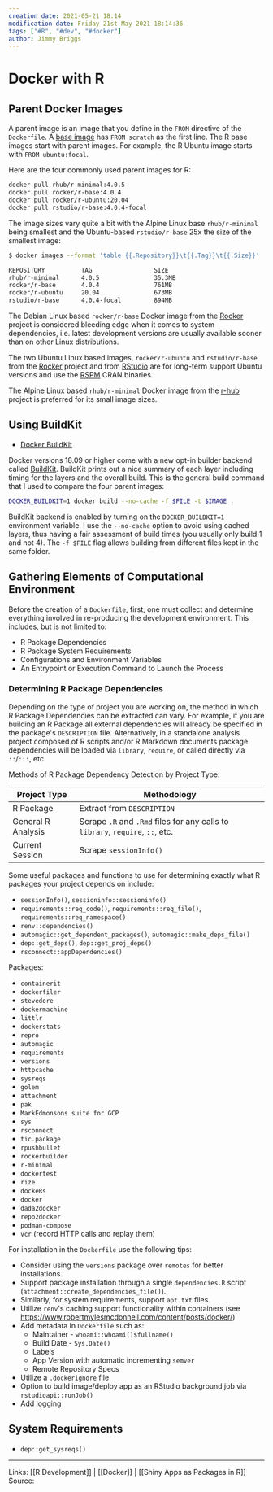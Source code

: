 ```yaml
---
creation date: 2021-05-21 18:14
modification date: Friday 21st May 2021 18:14:36
tags: ["#R", "#dev", "#docker"]
author: Jimmy Briggs
---
```


# Docker with R

## Parent Docker Images

A parent image is an image that you define in the `FROM` directive of the `Dockerfile`. A [base image](https://docs.docker.com/develop/develop-images/baseimages/) has `FROM scratch` as the first line. The R base images start with parent images. For example, the R Ubuntu image starts with `FROM ubuntu:focal`.

Here are the four commonly used parent images for R:

```bash
docker pull rhub/r-minimal:4.0.5
docker pull rocker/r-base:4.0.4
docker pull rocker/r-ubuntu:20.04
docker pull rstudio/r-base:4.0.4-focal
```

The image sizes vary quite a bit with the Alpine Linux base `rhub/r-minimal` being smallest and the Ubuntu-based `rstudio/r-base` 25x the size of the smallest image:

```bash
$ docker images --format 'table {{.Repository}}\t{{.Tag}}\t{{.Size}}'

REPOSITORY          TAG                 SIZE
rhub/r-minimal      4.0.5               35.3MB
rocker/r-base       4.0.4               761MB
rocker/r-ubuntu     20.04               673MB
rstudio/r-base      4.0.4-focal         894MB
```

The Debian Linux based `rocker/r-base` Docker image from the [Rocker](https://github.com/rocker-org/rocker/tree/master/r-base) project is considered bleeding edge when it comes to system dependencies, i.e. latest development versions are usually available sooner than on other Linux distributions.

The two Ubuntu Linux based images, `rocker/r-ubuntu` and `rstudio/r-base` from the [Rocker](https://github.com/rocker-org/rocker/tree/master/r-ubuntu) project and from [RStudio](https://github.com/rstudio/r-docker) are for long-term support Ubuntu versions and use the [RSPM](https://packagemanager.rstudio.com/client/) CRAN binaries.

The Alpine Linux based `rhub/r-minimal` Docker image from the [r-hub](https://github.com/r-hub/r-minimal) project is preferred for its small image sizes.

## Using BuildKit

- [Docker BuildKit](https://docs.docker.com/develop/develop-images/build_enhancements/)

Docker versions 18.09 or higher come with a new opt-in builder backend called [BuildKit](https://github.com/moby/buildkit). BuildKit prints out a nice summary of each layer including timing for the layers and the overall build. This is the general build command that I used to compare the four parent images:

```bash
DOCKER_BUILDKIT=1 docker build --no-cache -f $FILE -t $IMAGE .
```

BuildKit backend is enabled by turning on the `DOCKER_BUILDKIT=1` environment variable. I use the `--no-cache` option to avoid using cached layers, thus having a fair assessment of build times (you usually only build 1 and not 4). The `-f $FILE` flag allows building from different files kept in the same folder.

## Gathering Elements of Computational Environment

Before the creation of a `Dockerfile`, first, one must collect and determine everything involved in re-producing the development environment. This includes, but is not limited to:

- R Package Dependencies
- R Package System Requirements
- Configurations and Environment Variables
- An Entrypoint or Execution Command to Launch the Process

### Determining R Package Dependencies

Depending on the type of project you are working on, the method in which R Package Dependencies can be extracted can vary. For example, if you are building an R Package all external dependencies will already be 
specified in the package's `DESCRIPTION` file. Alternatively, in a standalone analysis project composed of R scripts and/or R Markdown documents package dependencies will be loaded via `library`, `require`, or called directly via `::`/`:::`, etc. 

Methods of R Package Dependency Detection by Project Type:

| Project Type       | Methodology                                                                    |
| ------------------ | ------------------------------------------------------------------------------ |
| R Package          | Extract from `DESCRIPTION`                                                     |
| General R Analysis | Scrape `.R` and `.Rmd` files for any calls to `library`, `require`, `::`, etc. |
| Current Session    | Scrape `sessionInfo()`                                                         |

Some useful packages and functions to use for determining exactly what R packages your project depends on include:

- `sessionInfo()`, `sessioninfo::sessioninfo()`
- `requirements::req_code()`, `requirements::req_file()`, `requirements::req_namespace()`
- `renv::dependencies()`
- `automagic::get_dependent_packages()`, `automagic::make_deps_file()`
- `dep::get_deps()`, `dep::get_proj_deps()`
- `rsconnect::appDependencies()`

Packages:

- `containerit`
- `dockerfiler`
- `stevedore`
- `dockermachine`
- `littlr`
- `dockerstats`
- `repro`
- `automagic`
- `requirements`
- `versions`
-   `httpcache`
-   `sysreqs`
-   `golem`
-   `attachment`
-   `pak`
-   `MarkEdmonsons suite for GCP`
-   `sys`
-   `rsconnect`
-   `tic.package`
-   `rpushbullet`
-   `rockerbuilder`
-   `r-minimal`
-   `dockertest`
-   `rize`
-   `dockeRs`
-   `docker`
-   `dada2docker`
-   `repo2docker`
-   `podman-compose`
-   `vcr` (record HTTP calls and replay them)

For installation in the `Dockerfile` use the following tips:

- Consider using the `versions` package over `remotes` for better installations.
- Support package installation through a single `dependencies.R` script (`attachment::create_dependencies_file()`).
- Similarly, for system requirements, support `apt.txt` files.
- Utilize `renv`'s caching support functionality within containers (see https://www.robertmylesmcdonnell.com/content/posts/docker/)
- Add metadata in `Dockerfile` such as:
	- Maintainer - `whoami::whoami()$fullname()`
	-   Build Date - `Sys.Date()`
	-   Labels
	-   App Version with automatic incrementing `semver`
	-   Remote Repository Specs
- Utilize a `.dockerignore` file
- Option to build image/deploy app as an RStudio background job via `rstudioapi::runJob()`
- Add logging


## System Requirements

- `dep::get_sysreqs()`

***
Links: [[R Development]] | [[Docker]] | [[Shiny Apps as Packages in R]]
Source:

